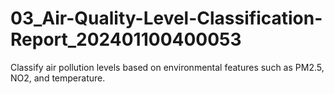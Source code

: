 # 03_Air-Quality-Level-Classification-Report_202401100400053
Classify air pollution levels based on environmental features such as PM2.5, NO2, and temperature.

